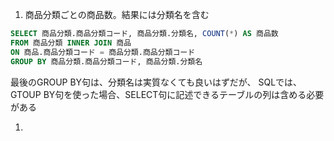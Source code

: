 1. 商品分類ごとの商品数。結果には分類名を含む

  ```SQL
  SELECT 商品分類.商品分類コード, 商品分類.分類名, COUNT(*) AS 商品数
  FROM 商品分類 INNER JOIN 商品
  ON 商品.商品分類コード = 商品分類.商品分類コード
  GROUP BY 商品分類.商品分類コード, 商品分類.分類名
  ```
  最後のGROUP BY句は、分類名は実質なくても良いはずだが、
  SQLでは、GTOUP BY句を使った場合、SELECT句に記述できるテーブルの列は含める必要がある

1.
